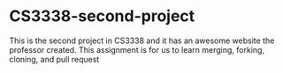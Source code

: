 # CS3338-second-project
This is the second project in CS3338 and it has an awesome website the professor created. This assignment is for us to learn merging, forking, cloning, and pull request
